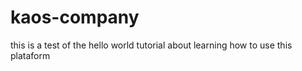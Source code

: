 # kaos-company

this is a test of the hello world tutorial about learning how to use this plataform
